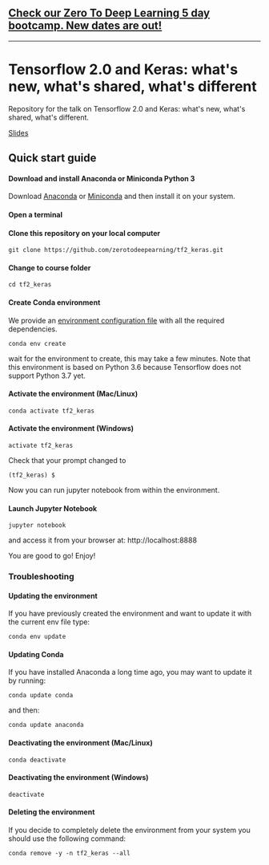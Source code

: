 
## [Check our Zero To Deep Learning 5 day bootcamp. New dates are out!](https://bootcamp.zerotodeeplearning.com)

-----------------------



# Tensorflow 2.0 and Keras: what's new, what's shared, what's different
Repository for the talk on Tensorflow 2.0 and Keras: what's new, what's shared, what's different.

[Slides](http://bit.ly/2Wd9xpu)

## Quick start guide

#### Download and install Anaconda or Miniconda Python 3

Download [Anaconda](https://www.anaconda.com/distribution/) or [Miniconda](https://docs.conda.io/en/latest/miniconda.html) and then install it on your system.


#### Open a terminal

#### Clone this repository on your local computer
```
git clone https://github.com/zerotodeepearning/tf2_keras.git
```

#### Change to course folder
```
cd tf2_keras
```

#### Create Conda environment

We provide an [environment configuration file](environment.yml) with all the required dependencies.

```
conda env create
```

wait for the environment to create, this may take a few minutes. Note that this environment is based on Python 3.6 because Tensorflow does not support Python 3.7 yet.

#### Activate the environment (Mac/Linux)
```
conda activate tf2_keras
```

#### Activate the environment (Windows)
```
activate tf2_keras
```

Check that your prompt changed to

```
(tf2_keras) $
```

Now you can run jupyter notebook from within the environment.

#### Launch Jupyter Notebook
```
jupyter notebook
```
and access it from your browser at: http://localhost:8888

You are good to go! Enjoy!


### Troubleshooting

#### Updating the environment
If you have previously created the environment and want to update it with the current env file type:
```
conda env update
```

#### Updating Conda

If you have installed Anaconda a long time ago, you may want to update it by running:
```
conda update conda
```
and then:
```
conda update anaconda
```

#### Deactivating the environment (Mac/Linux)
```
conda deactivate
```

#### Deactivating the environment (Windows)
```
deactivate
```

#### Deleting the environment
If you decide to completely delete the environment from your system you should use the following command:
```
conda remove -y -n tf2_keras --all
```
